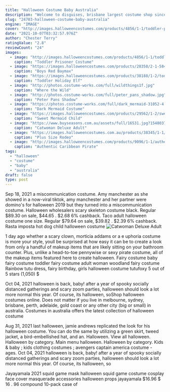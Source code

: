 ```yaml
---
title: "Halloween Costume Baby Australia"
description: "Welcome to disguises, brisbane largest costume shop since 1983. With a huge range of fancy dress costumes we have everything you could possibly need, all in one convenient location! disguises is your one stop costume shop brisbane and australia wide! from halloween"
slug: "24703-halloween-costume-baby-australia"
engine: "IMAGE"
cover: "http://images.halloweencostumes.com/products/4856/1-1/toddler-prisoner-costume.jpg"
date: "2021-10-07T03:32:57.976Z"
author: "Chester Terry"
ratingValue: "2.8"
reviewCount: "24"
images:
  - image: "http://images.halloweencostumes.com/products/4856/1-1/toddler-prisoner-costume.jpg"
    caption: "Toddler Prisoner Costume"
  - image: "https://images.halloweencostumes.com/products/28358/2-1-58479/boys-red-baymax-inflatable-costume.jpg"
    caption: "Boys Red Baymax"
  - image: "https://images.halloweencostumes.com/products/38188/1-2/toddler-holiday-elf-costume.jpg"
    caption: "Toddler Holiday Elf"
  - image: "http://photos.costume-works.com/full/wildthings1f.jpg"
    caption: "Where the Wild"
  - image: "http://photos.costume-works.com/full/peter_pans_shadow.jpg"
    caption: "Peter Pans Shadow"
  - image: "https://photos.costume-works.com/full/dark_mermaid-31052-4.jpg"
    caption: "Dark Mermaid Costume"
  - image: "https://images.halloweencostumes.com/products/29562/1-2/sweet-mermaid-child-costume.jpg"
    caption: "Sweet Mermaid Child"
  - image: "https://www.buyseasons.com.au/assets/full/16531.jpg?1548037858"
    caption: "Catwoman Deluxe Adult"
  - image: "https://images.halloweencostumes.com.au/products/38345/1-1/plus-size-rodeo-cowgirl-costume.jpg"
    caption: "Plus Size Rodeo"
  - image: "http://images.halloweencostumes.com/products/9096/1-1/authentic-caribbean-pirate-adult-costume.jpg"
    caption: "Authentic Caribbean Pirate"
tags:
  - "halloween"
  - "costume"
  - "baby"
  - "australia"
draft: false
type: post
---
```


Sep 18, 2021 a miscommunication costume. Amy manchester as she showed in a now-viral tiktok, amy manchester and her partner were domino's for halloween 2019  but they turned into a miscommunication costume. Halloween wholesalers scary skeleton costume black. Regular $89.30 on sale, $44.65 . $2.68  6% cashback. Taco adult halloween costume one size. Regular $79.64 on sale, $39.82 . $2.39  6% cashback. Rasta imposta hot dog child halloween costume
![Catwoman Deluxe Adult](https://www.buyseasons.com.au/assets/full/16531.jpg?1548037858 "Catwoman Deluxe Adult")

1 day ago whether a scary clown, morticia addams or a e uphoria costume is more your style, youll be surprised at how easy it can be to create a look from only a handful of makeup items that are likely sitting on your bathroom counter. Plus, unlike a head-to-toe pennywise or sexy pirate costume, all of the makeup items featured here to create halloween. Fairy costume baby fairy costume toddler fairy costume adult woman woodland fairy costume  Rainbow tutu dress, fairy birthday, girls halloween costume tutufoxy 5 out of 5 stars (1,050) $
<!--inArticleAds-->

<!--galleryOne-->

Oct 04, 2021 halloween is back, baby! after a year of spooky socially distanced gatherings and scary zoom parties, halloween should look a lot more normal this year. Of course, its halloween, soShop halloween costumes online. Does not matter if you live in melbourne, sydney, brisbane, perth, adelaide, gold coast or any other city (big or small) in australia. Costumes in australia offers the latest collection of halloween costume
<!--inArticleAds-->

<!--galleryTwo-->

Aug 31, 2021 last halloween, jamie andrews replicated the look for his halloween costume. You can do the same by utilizing a green skirt, tweed jacket, a bird-embellished hat, and an. Halloween. View all halloween. Halloween by category. Main menu halloween. Halloween by category.  Kids & baby ; kids clothing costumes ; avengers captain america costume - ages. Oct 04, 2021 halloween is back, baby! after a year of spooky socially distanced gatherings and scary zoom parties, halloween should look a lot more normal this year. Of course, its halloween, so
<!--galleryThree-->

Jayayamala 2021 squid game mask halloween squid game costume cosplay face cover masquerade accessories halloween props jayayamala $16.96 $ 16 . 96 compound 10-pack case of